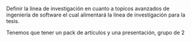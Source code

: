 Definir la linea de investigación en cuanto a topicos avanzados de ingeniería de software el cual alimentará la línea de investigación para la tesis.

Tenemos que tener un pack de artículos y una presentación, grupo de 2